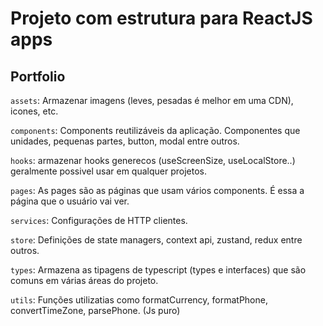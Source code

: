 # Projeto com estrutura para ReactJS apps


## Portfolio

`assets`: Armazenar imagens (leves, pesadas é melhor em uma CDN), icones, etc.

`components`: Components reutilizáveis da aplicação. Componentes que unidades, pequenas partes, button, modal entre outros.

`hooks`: armazenar hooks generecos (useScreenSize, useLocalStore..) geralmente possivel usar em qualquer projetos.

`pages`: As pages são as páginas que usam vários components. É essa a página que o usuário vai ver.

`services`:  Configurações de HTTP clientes.

`store`: Definições de state managers, context api, zustand, redux entre outros.

`types`: Armazena as tipagens de typescript (types e interfaces) que são comuns em várias áreas do projeto.

`utils`: Funções utilizatias como formatCurrency, formatPhone, convertTimeZone, parsePhone. (Js puro)


